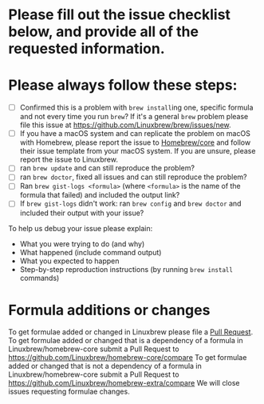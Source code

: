 # Please fill out the issue checklist below, and provide all of the requested information.

# Please always follow these steps:
- [ ] Confirmed this is a problem with `brew install`ing one, specific formula and not every time you run `brew`? If it's a general `brew` problem please file this issue at https://github.com/Linuxbrew/brew/issues/new.
- [ ] If you have a macOS system and can replicate the problem on macOS with Homebrew, please report the issue to [Homebrew/core](https://github.com/Homebrew/homebrew-core) and follow their issue template from your macOS system. If you are unsure, please report the issue to Linuxbrew.
- [ ] ran `brew update` and can still reproduce the problem?
- [ ] ran `brew doctor`, fixed all issues and can still reproduce the problem?
- [ ] Ran `brew gist-logs <formula>` (where `<formula>` is the name of the formula that failed) and included the output link?
- [ ] If `brew gist-logs` didn't work: ran `brew config` and `brew doctor` and included their output with your issue?

To help us debug your issue please explain:
- What you were trying to do (and why)
- What happened (include command output)
- What you expected to happen
- Step-by-step reproduction instructions (by running `brew install` commands)

# Formula additions or changes
To get formulae added or changed in Linuxbrew please file a [Pull Request](https://github.com/Linuxbrew/homebrew-core/blob/master/CONTRIBUTING.md).
To get formulae added or changed that is a dependency of a formula in Linuxbrew/homebrew-core submit a Pull Request to https://github.com/Linuxbrew/homebrew-core/compare
To get formulae added or changed that is not a dependency of a formula in Linuxbrew/homebrew-core submit a Pull Request to https://github.com/Linuxbrew/homebrew-extra/compare
We will close issues requesting formulae changes.
